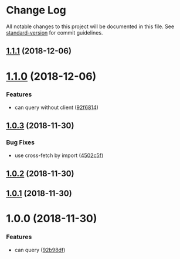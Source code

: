 # Change Log

All notable changes to this project will be documented in this file. See [standard-version](https://github.com/conventional-changelog/standard-version) for commit guidelines.

<a name="1.1.1"></a>
## [1.1.1](https://github.com/forsigner/gery/compare/v1.1.0...v1.1.1) (2018-12-06)



<a name="1.1.0"></a>
# [1.1.0](https://github.com/forsigner/gery/compare/v1.0.3...v1.1.0) (2018-12-06)


### Features

* can query without client ([92f6814](https://github.com/forsigner/gery/commit/92f6814))



<a name="1.0.3"></a>
## [1.0.3](https://github.com/forsigner/gery/compare/v1.0.2...v1.0.3) (2018-11-30)


### Bug Fixes

* use cross-fetch by import ([4502c5f](https://github.com/forsigner/gery/commit/4502c5f))



<a name="1.0.2"></a>
## [1.0.2](https://github.com/forsigner/gery/compare/v1.0.1...v1.0.2) (2018-11-30)



<a name="1.0.1"></a>
## [1.0.1](https://github.com/forsigner/gery/compare/v1.0.0...v1.0.1) (2018-11-30)



<a name="1.0.0"></a>
# 1.0.0 (2018-11-30)


### Features

* can query ([92b98df](https://github.com/forsigner/gery/commit/92b98df))
